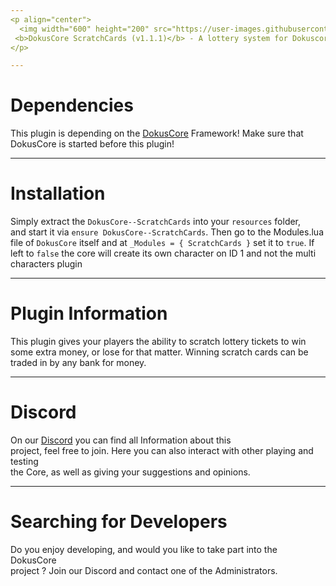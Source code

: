 ```yaml
---
<p align="center">
  <img width="600" height="200" src="https://user-images.githubusercontent.com/49053928/111937011-2e9b8080-8ac7-11eb-914a-a0d94380d611.gif"><br>
 <b>DokusCore ScratchCards (v1.1.1)</b> - A lottery system for Dokuscore. let's keep them scratching!
</p>

---
```

# Dependencies
This plugin is depending on the [DokusCore](https://github.com/dokucore) Framework!
Make sure that DokusCore is started before this plugin!

---
# Installation
Simply extract the `DokusCore--ScratchCards` into your `resources` folder, <br>
and start it via `ensure DokusCore--ScratchCards`. Then go to the Modules.lua <br>
file of `DokusCore` itself and at `_Modules = { ScratchCards }` set it to `true`.
If left to `false` the core will create its own character on ID 1 and not the
multi characters plugin

---
# Plugin Information
This plugin gives your players the ability to scratch lottery tickets to win
some extra money, or lose for that matter. Winning scratch cards can be traded
in by any bank for money.

---
# Discord
On our [Discord](https://discord.com/invite/ksQRq25Hcz) you can find all Information about this<br>
project, feel free to join. Here you can also interact with other playing and testing<br>
the Core, as well as giving your suggestions and opinions.

---
# Searching for Developers
Do you enjoy developing, and would you like to take part into the DokusCore<br>
project ? Join our Discord and contact one of the Administrators.
